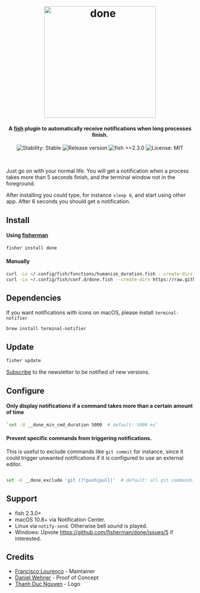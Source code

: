 <h1 align="center">
  <img src="https://i.imgur.com/0LElCjU.png" alt="done" width="300"></a>
  <br>
</h1>

<h4 align="center">A <a href="https://fishshell.com/">fish</a> plugin to automatically receive notifications when long processes finish.</h4>

<p align="center">
  <img src="https://img.shields.io/badge/stability-stable-green.svg" alt="Stability: Stable">
  <img src="https://img.shields.io/github/release/fisherman/done.svg" alt="Release version">
  <img src="https://img.shields.io/badge/fish-%3E=2.3.0-orange.svg" alt="fish >=2.3.0">
  <img src="https://img.shields.io/badge/license-MIT-lightgray.svg" alt="License: MIT">
</p>
<br>

Just go on with your normal life. You will get a notification when a process takes more than 5 seconds finish, and the terminal window not in the foreground.

After installing you could type, for instance `sleep 6`, and start using other app. After 6 seconds you should get a notification.



## Install


#### Using [fisherman](http://fisherman.sh/)
```bash
fisher install done
```

#### Manually
```bash
curl -Lo ~/.config/fish/functions/humanize_duration.fish --create-dirs https://raw.githubusercontent.com/fisherman/humanize_duration/master/humanize_duration.fish
curl -Lo ~/.config/fish/conf.d/done.fish --create-dirs https://raw.githubusercontent.com/fisherman/done/master/conf.d/done.fish
```

## Dependencies
If you want notifications with icons on macOS, please install `terminal-notifier`

```bash
brew install terminal-notifier
```

## Update

```bash
fisher update
```

[Subscribe](http://eepurl.com/cAcU3P) to the newsletter to be notified of new versions.

## Configure


#### Only display notifications if a command takes more than a certain amount of time
```bash
`set -U __done_min_cmd_duration 5000  # default: 5000 ms`
```

#### Prevent specific commands from triggering notifications.
This is useful to exclude commands like `git commit` for instance, since it could trigger unwanted notifications if it is configured to use an external editor.

```bash

set -U __done_exclude 'git (?!push|pull)'  # default: all git commands, except push and pull. accepts a regex.
```





## Support
- fish 2.3.0+
- macOS 10.8+ via Notification Center.
- Linux via `notify-send`. Otherwise bell sound is played.
- Windows: Upvote https://github.com/fisherman/done/issues/5 if interested.

## Credits
- [Francisco Lourenço](https://github.com/aristidesfl/) - Maintainer
- [Daniel Wehner](https://dawehner.github.io/) - Proof of Concept
- [Thanh Duc Nguyen](http://iamthanh.com/) - Logo
